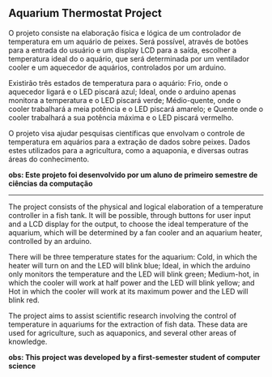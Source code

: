## Aquarium Thermostat Project

  O projeto consiste na elaboração física e lógica de um controlador de temperatura em um aquário de peixes.
Será possível, através de botões para a entrada do usuário e um display LCD para a saída, escolher a temperatura ideal do o aquário, 
que será determinada por um ventilador cooler e um aquecedor de aquários, controlados por um arduino. 

  Existirão três estados de temperatura para o aquário: Frio, onde o aquecedor ligará e o LED piscará azul; Ideal, onde o arduino apenas
monitora a temperatura e o LED piscará verde; Médio-quente, onde o cooler trabalhará a meia potência e o LED piscará amarelo; e Quente onde o cooler trabalhará a sua potência máxima e o LED piscará vermelho. 

  O projeto visa ajudar pesquisas científicas que envolvam o controle de temperatura em aquários para a extração de dados sobre peixes.
Dados estes utilizados para a agricultura, como a aquaponia, e diversas outras áreas do conhecimento. 

**obs: Este projeto foi desenvolvido por um aluno de primeiro semestre de ciências da computação**
_______________________________________

The project consists of the physical and logical elaboration of a temperature controller in a fish tank. It will be possible, through buttons for user input and a LCD display for the output, to choose the ideal temperature of the aquarium, which will be determined by a fan cooler and an aquarium heater, controlled by an arduino.

There will be three temperature states for the aquarium: Cold, in which the heater will turn on and the LED will blink blue; Ideal, in which the arduino only monitors the temperature and the LED will blink green; Medium-hot, in which the cooler will work at half power and the LED will blink yellow; and Hot in which the cooler will work at its maximum power and the LED will blink red.

The project aims to assist scientific research involving the control of temperature in aquariums for the extraction of fish data. These data are used for agriculture, such as aquaponics, and several other areas of knowledge.

**obs: This project was developed by a first-semester student of computer science**
